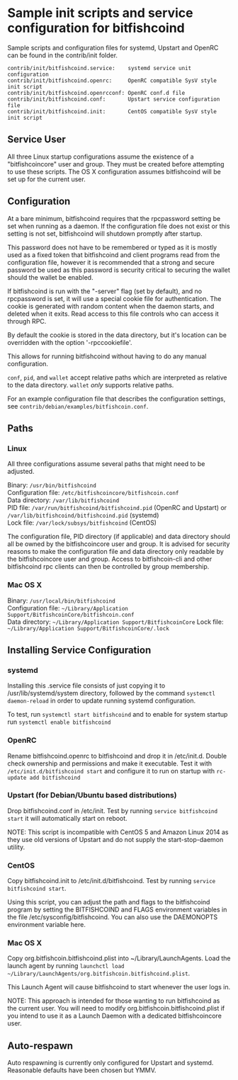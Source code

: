Sample init scripts and service configuration for bitfishcoind
==========================================================

Sample scripts and configuration files for systemd, Upstart and OpenRC
can be found in the contrib/init folder.

    contrib/init/bitfishcoind.service:    systemd service unit configuration
    contrib/init/bitfishcoind.openrc:     OpenRC compatible SysV style init script
    contrib/init/bitfishcoind.openrcconf: OpenRC conf.d file
    contrib/init/bitfishcoind.conf:       Upstart service configuration file
    contrib/init/bitfishcoind.init:       CentOS compatible SysV style init script

Service User
---------------------------------

All three Linux startup configurations assume the existence of a "bitfishcoincore" user
and group.  They must be created before attempting to use these scripts.
The OS X configuration assumes bitfishcoind will be set up for the current user.

Configuration
---------------------------------

At a bare minimum, bitfishcoind requires that the rpcpassword setting be set
when running as a daemon.  If the configuration file does not exist or this
setting is not set, bitfishcoind will shutdown promptly after startup.

This password does not have to be remembered or typed as it is mostly used
as a fixed token that bitfishcoind and client programs read from the configuration
file, however it is recommended that a strong and secure password be used
as this password is security critical to securing the wallet should the
wallet be enabled.

If bitfishcoind is run with the "-server" flag (set by default), and no rpcpassword is set,
it will use a special cookie file for authentication. The cookie is generated with random
content when the daemon starts, and deleted when it exits. Read access to this file
controls who can access it through RPC.

By default the cookie is stored in the data directory, but it's location can be overridden
with the option '-rpccookiefile'.

This allows for running bitfishcoind without having to do any manual configuration.

`conf`, `pid`, and `wallet` accept relative paths which are interpreted as
relative to the data directory. `wallet` *only* supports relative paths.

For an example configuration file that describes the configuration settings,
see `contrib/debian/examples/bitfishcoin.conf`.

Paths
---------------------------------

### Linux

All three configurations assume several paths that might need to be adjusted.

Binary:              `/usr/bin/bitfishcoind`  
Configuration file:  `/etc/bitfishcoincore/bitfishcoin.conf`  
Data directory:      `/var/lib/bitfishcoind`  
PID file:            `/var/run/bitfishcoind/bitfishcoind.pid` (OpenRC and Upstart) or `/var/lib/bitfishcoind/bitfishcoind.pid` (systemd)  
Lock file:           `/var/lock/subsys/bitfishcoind` (CentOS)  

The configuration file, PID directory (if applicable) and data directory
should all be owned by the bitfishcoincore user and group.  It is advised for security
reasons to make the configuration file and data directory only readable by the
bitfishcoincore user and group.  Access to bitfishcoin-cli and other bitfishcoind rpc clients
can then be controlled by group membership.

### Mac OS X

Binary:              `/usr/local/bin/bitfishcoind`  
Configuration file:  `~/Library/Application Support/BitfishcoinCore/bitfishcoin.conf`  
Data directory:      `~/Library/Application Support/BitfishcoinCore`
Lock file:           `~/Library/Application Support/BitfishcoinCore/.lock`

Installing Service Configuration
-----------------------------------

### systemd

Installing this .service file consists of just copying it to
/usr/lib/systemd/system directory, followed by the command
`systemctl daemon-reload` in order to update running systemd configuration.

To test, run `systemctl start bitfishcoind` and to enable for system startup run
`systemctl enable bitfishcoind`

### OpenRC

Rename bitfishcoind.openrc to bitfishcoind and drop it in /etc/init.d.  Double
check ownership and permissions and make it executable.  Test it with
`/etc/init.d/bitfishcoind start` and configure it to run on startup with
`rc-update add bitfishcoind`

### Upstart (for Debian/Ubuntu based distributions)

Drop bitfishcoind.conf in /etc/init.  Test by running `service bitfishcoind start`
it will automatically start on reboot.

NOTE: This script is incompatible with CentOS 5 and Amazon Linux 2014 as they
use old versions of Upstart and do not supply the start-stop-daemon utility.

### CentOS

Copy bitfishcoind.init to /etc/init.d/bitfishcoind. Test by running `service bitfishcoind start`.

Using this script, you can adjust the path and flags to the bitfishcoind program by
setting the BITFISHCOIND and FLAGS environment variables in the file
/etc/sysconfig/bitfishcoind. You can also use the DAEMONOPTS environment variable here.

### Mac OS X

Copy org.bitfishcoin.bitfishcoind.plist into ~/Library/LaunchAgents. Load the launch agent by
running `launchctl load ~/Library/LaunchAgents/org.bitfishcoin.bitfishcoind.plist`.

This Launch Agent will cause bitfishcoind to start whenever the user logs in.

NOTE: This approach is intended for those wanting to run bitfishcoind as the current user.
You will need to modify org.bitfishcoin.bitfishcoind.plist if you intend to use it as a
Launch Daemon with a dedicated bitfishcoincore user.

Auto-respawn
-----------------------------------

Auto respawning is currently only configured for Upstart and systemd.
Reasonable defaults have been chosen but YMMV.
